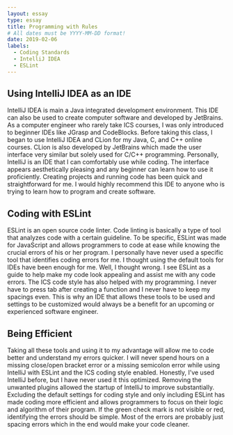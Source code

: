 ```yaml
---
layout: essay
type: essay
title: Programming with Rules
# All dates must be YYYY-MM-DD format!
date: 2019-02-06
labels:
  - Coding Standards
  - IntelliJ IDEA
  - ESLint
---
```


## Using IntelliJ IDEA as an IDE

IntelliJ IDEA is main a Java integrated development environment. This IDE can also be used to create computer software and developed by JetBrains. As a computer engineer who rarely take ICS courses, I was only introduced to beginner IDEs like JGrasp and CodeBlocks. Before taking this class, I began to use IntelliJ IDEA and CLion for my Java, C, and C++ online courses. CLion is also developed by JetBrains which made the user interface very similar but solely used for C/C++ programming. Personally, IntelliJ is an IDE that I can comfortably use while coding. The interface appears aesthetically pleasing and any beginner can learn how to use it proficiently. Creating projects and running code has been quick and straightforward for me. I would highly recommend this IDE to anyone who is trying to learn how to program and create software.

## Coding with ESLint

ESLint is an open source code linter. Code linting is basically a type of tool that analyzes code with a certain guideline. To be specific, ESLint was made for JavaScript and allows programmers to code at ease while knowing the crucial errors of his or her program. I personally have never used a specific tool that identifies coding errors for me. I thought using the default tools for IDEs have been enough for me. Well, I thought wrong. I see ESLint as a guide to help make my code look appealing and assist me with any code errors. The ICS code style has also helped with my programming. I never have to press tab after creating a function and I never have to keep my spacings even. This is why an IDE that allows these tools to be used and settings to be customized would always be a benefit for an upcoming or experienced software engineer.

## Being Efficient

Taking all these tools and using it to my advantage will allow me to code better and understand my errors quicker. I will never spend hours on a missing close/open bracket error or a missing semicolon error while using IntelliJ with ESLint and the ICS coding style enabled. Honestly, I’ve used IntelliJ before, but I have never used it this optimized. Removing the unwanted plugins allowed the startup of IntelliJ to improve substantially. Excluding the default settings for coding style and only including ESLint has made coding more efficient and allows programmers to focus on their logic and algorithm of their program. If the green check mark is not visible or red, identifying the errors should be simple. Most of the errors are probably just spacing errors which in the end would make your code cleaner.

